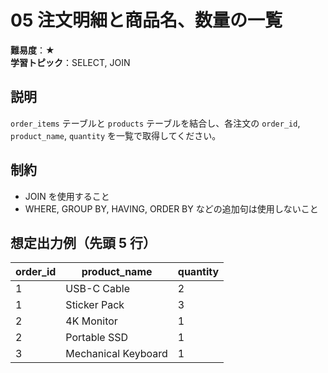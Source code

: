 # 05 注文明細と商品名、数量の一覧

**難易度**：★  
**学習トピック**：SELECT, JOIN

## 説明
`order_items` テーブルと `products` テーブルを結合し、各注文の `order_id`, `product_name`, `quantity` を一覧で取得してください。

## 制約
* JOIN を使用すること
* WHERE, GROUP BY, HAVING, ORDER BY などの追加句は使用しないこと

## 想定出力例（先頭 5 行）

| order_id | product_name        | quantity |
|----------|---------------------|----------|
| 1        | USB-C Cable         | 2        |
| 1        | Sticker Pack        | 3        |
| 2        | 4K Monitor          | 1        |
| 2        | Portable SSD        | 1        |
| 3        | Mechanical Keyboard | 1        |
